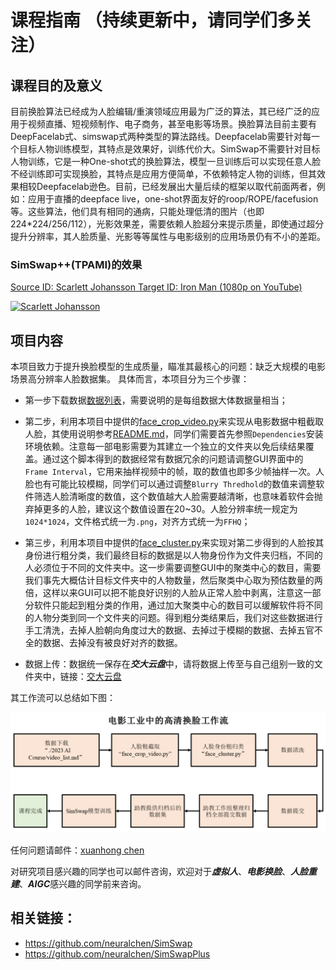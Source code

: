 # 课程指南 （持续更新中，请同学们多关注）

## 课程目的及意义
目前换脸算法已经成为人脸编辑/重演领域应用最为广泛的算法，其已经广泛的应用于视频直播、短视频制作、电子商务，甚至电影等场景。换脸算法目前主要有DeepFacelab式、simswap式两种类型的算法路线。Deepfacelab需要针对每一个目标人物训练模型，其特点是效果好，训练代价大。SimSwap不需要针对目标人物训练，它是一种One-shot式的换脸算法，模型一旦训练后可以实现任意人脸不经训练即可实现换脸，其特点是应用方便简单，不依赖特定人物的训练，但其效果相较Deepfacelab逊色。目前，已经发展出大量后续的框架以取代前面两者，例如：应用于直播的deepface live，one-shot界面友好的roop/ROPE/facefusion等。这些算法，他们具有相同的通病，只能处理低清的图片（也即224*224/256/112），光影效果差，需要依赖人脸超分来提示质量，即使通过超分提升分辨率，其人脸质量、光影等等属性与电影级别的应用场景仍有不小的差距。


### SimSwap++(TPAMI)的效果
[Source ID: Scarlett Johansson Target ID: Iron Man (1080p on YouTube)](https://youtu.be/zMpejDaYFHg)

[![Scarlett Johansson](https://github.com/neuralchen/SimSwapPlus/blob/main/docs/video/id_ScarlettJohansson--attr_AvengersEndgmeIAmIronMan.gif)](https://youtu.be/zMpejDaYFHg)

## 项目内容
本项目致力于提升换脸模型的生成质量，瞄准其最核心的问题：缺乏大规模的电影场景高分辨率人脸数据集。
具体而言，本项目分为三个步骤：
- 第一步下载数据[数据列表](./video_list.md)，需要说明的是每组数据大体数据量相当；
- 第二步，利用本项目中提供的[face_crop_video.py](../face_crop_video.py)来实现从电影数据中粗截取人脸，其使用说明参考[README.md](../README.md)，同学们需要首先参照```Dependencies```安装环境依赖。注意每一部电影需要为其建立一个独立的文件夹以免后续结果覆盖。通过这个脚本得到的数据经常有数据冗余的问题请调整GUI界面中的```Frame Interval```，它用来抽样视频中的帧，取的数值也即多少帧抽样一次。人脸也有可能比较模糊，同学们可以通过调整```Blurry Thredhold```的数值来调整软件筛选人脸清晰度的数值，这个数值越大人脸需要越清晰，也意味着软件会抛弃掉更多的人脸，建议这个数值设置在20~30。人脸分辨率统一规定为```1024*1024```，文件格式统一为```.png```，对齐方式统一为```FFHQ```；
- 第三步，利用本项目中提供的[face_cluster.py](../face_cluster.py)来实现对第二步得到的人脸按其身份进行粗分类，我们最终目标的数据是以人物身份作为文件夹归档，不同的人必须位于不同的文件夹中。这一步需要调整GUI中的聚类中心的数目，需要我们事先大概估计目标文件夹中的人物数量，然后聚类中心取为预估数量的两倍，这样以来GUI可以把不能良好识别的人脸从正常人脸中剥离，注意这一部分软件只能起到粗分类的作用，通过加大聚类中心的数目可以缓解软件将不同的人物分类到同一个文件夹的问题。得到粗分类结果后，我们对这些数据进行手工清洗，去掉人脸朝向角度过大的数据、去掉过于模糊的数据、去掉五官不全的数据、去掉没有被良好对齐的数据。

- 数据上传：数据统一保存在***交大云盘***中，请将数据上传至与自己组别一致的文件夹中，链接：[交大云盘](https://jbox.sjtu.edu.cn/l/31pA46)

其工作流可以总结如下图：

![workflow](./workflow.PNG)

任何问题请邮件：[xuanhong chen](mailto:chenxuanhongzju@outlook.com)

对研究项目感兴趣的同学也可以邮件咨询，欢迎对于***虚拟人***、***电影换脸***、***人脸重建***、***AIGC***感兴趣的同学前来咨询。

## 相关链接：
- https://github.com/neuralchen/SimSwap
- https://github.com/neuralchen/SimSwapPlus
